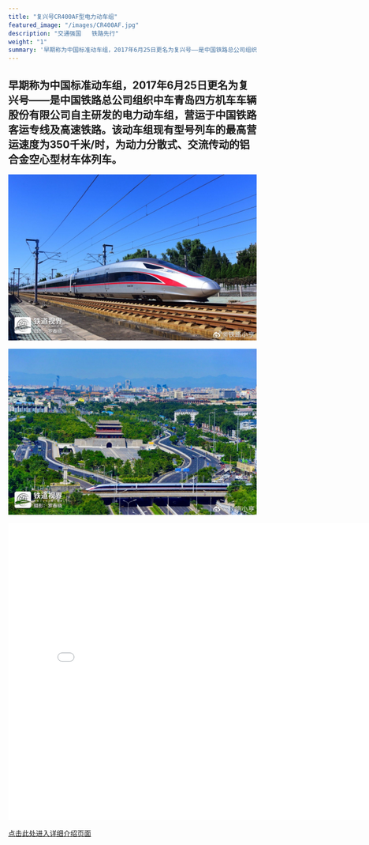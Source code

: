 ```yaml
---
title: "复兴号CR400AF型电力动车组"
featured_image: "/images/CR400AF.jpg"
description: "交通强国   铁路先行"
weight: "1"
summary: '早期称为中国标准动车组，2017年6月25日更名为复兴号——是中国铁路总公司组织中车青岛四方机车车辆股份有限公司自主研发的电力动车组，营运于中国铁路客运专线及高速铁路。该动车组现有型号列车的最高营运速度为350千米/时，为动力分散式、交流传动的铝合金空心型材车体列车。'
---
```



## 早期称为中国标准动车组，2017年6月25日更名为复兴号——是中国铁路总公司组织中车青岛四方机车车辆股份有限公司自主研发的电力动车组，营运于中国铁路客运专线及高速铁路。该动车组现有型号列车的最高营运速度为350千米/时，为动力分散式、交流传动的铝合金空心型材车体列车。

![CR400AFA](/images/CR400AF.jpg)

![CR400AF](/images/CR400AF1.jpg)

<iframe src="//player.bilibili.com/player.html?aid=512956385&bvid=BV1o3411w7QC&cid=758772646&p=1" scrolling="no" border="0" frameborder="no" framespacing="0" allowfullscreen="true" width="800px" height="600px"> </iframe>

[点击此处进入详细介绍页面](https://www.china-emu.cn/EMUs/Model/?detail-12002-101-22.html)